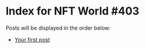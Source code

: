# Index for NFT World #403
Posts will be displayed in the order below:

- [Your first post](./001-first.md)

